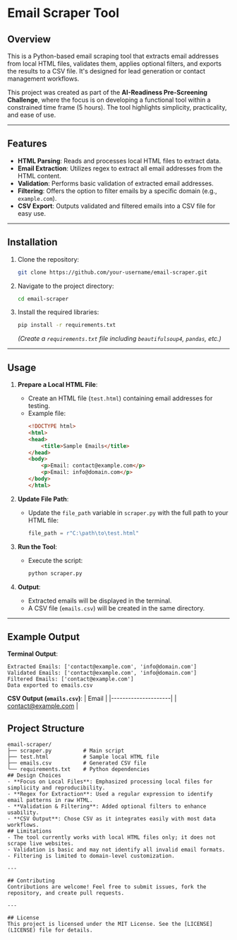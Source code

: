 # Email Scraper Tool

## Overview
This is a Python-based email scraping tool that extracts email addresses from local HTML files, validates them, applies optional filters, and exports the results to a CSV file. It's designed for lead generation or contact management workflows.

This project was created as part of the **AI-Readiness Pre-Screening Challenge**, where the focus is on developing a functional tool within a constrained time frame (5 hours). The tool highlights simplicity, practicality, and ease of use.

---

## Features
- **HTML Parsing**: Reads and processes local HTML files to extract data.
- **Email Extraction**: Utilizes regex to extract all email addresses from the HTML content.
- **Validation**: Performs basic validation of extracted email addresses.
- **Filtering**: Offers the option to filter emails by a specific domain (e.g., `example.com`).
- **CSV Export**: Outputs validated and filtered emails into a CSV file for easy use.

---

## Installation
1. Clone the repository:
   ```bash
   git clone https://github.com/your-username/email-scraper.git
   ```
2. Navigate to the project directory:
   ```bash
   cd email-scraper
   ```
3. Install the required libraries:
   ```bash
   pip install -r requirements.txt
   ```
   *(Create a `requirements.txt` file including `beautifulsoup4`, `pandas`, etc.)*

---

## Usage
1. **Prepare a Local HTML File**:
   - Create an HTML file (`test.html`) containing email addresses for testing.
   - Example file:
     ```html
     <!DOCTYPE html>
     <html>
     <head>
         <title>Sample Emails</title>
     </head>
     <body>
         <p>Email: contact@example.com</p>
         <p>Email: info@domain.com</p>
     </body>
     </html>
     ```

2. **Update File Path**:
   - Update the `file_path` variable in `scraper.py` with the full path to your HTML file:
     ```python
     file_path = r"C:\path\to\test.html"
     ```

3. **Run the Tool**:
   - Execute the script:
     ```bash
     python scraper.py
     ```

4. **Output**:
   - Extracted emails will be displayed in the terminal.
   - A CSV file (`emails.csv`) will be created in the same directory.

---

## Example Output
**Terminal Output**:
```
Extracted Emails: ['contact@example.com', 'info@domain.com']
Validated Emails: ['contact@example.com', 'info@domain.com']
Filtered Emails: ['contact@example.com']
Data exported to emails.csv
```

**CSV Output (`emails.csv`)**:
| Email               |
|---------------------|
| contact@example.com |

## Project Structure
```
email-scraper/
├── scraper.py          # Main script
├── test.html           # Sample local HTML file
├── emails.csv          # Generated CSV file
└── requirements.txt    # Python dependencies
## Design Choices
- **Focus on Local Files**: Emphasized processing local files for simplicity and reproducibility.
- **Regex for Extraction**: Used a regular expression to identify email patterns in raw HTML.
- **Validation & Filtering**: Added optional filters to enhance usability.
- **CSV Output**: Chose CSV as it integrates easily with most data workflows.
## Limitations
- The tool currently works with local HTML files only; it does not scrape live websites.
- Validation is basic and may not identify all invalid email formats.
- Filtering is limited to domain-level customization.

---

## Contributing
Contributions are welcome! Feel free to submit issues, fork the repository, and create pull requests.

---

## License
This project is licensed under the MIT License. See the [LICENSE](LICENSE) file for details.

